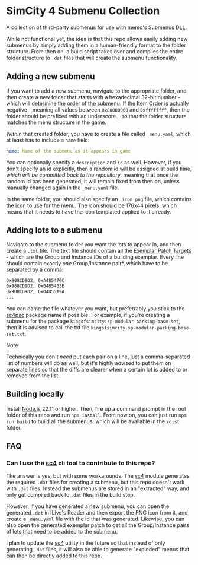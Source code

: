 # SimCity 4 Submenu Collection

A collection of third-party submenus for use with [memo's Submenus DLL](https://github.com/memo33/submenus-dll).

While not functional yet, the idea is that this repo allows easily adding new submenus by simply adding them in a human-friendly format to the folder structure.
From then on, a build script takes over and compiles the entire folder structure to `.dat` files that will create the submenu functionality.

## Adding a new submenu

If you want to add a new submenu, navigate to the appropriate folder, and then create a new folder that starts with a hexadecimal 32-bit number - which will determine the order of the submenu.
If the Item Order is actually negative - meaning all values between `0x80000000` and `0xffffffff`, then the folder should be prefixed with an underscore `_` so that the folder structure matches the menu structure in the game.

*Within* that created folder, you have to create a file called `_menu.yaml`, which at least has to include a `name` field:

```yaml
name: Name of the submenu as it appears in game
```

You can optionally specify a `description` and `id` as well.
However, if you don't specify an id explicitly, then a random id will be assigned at build time, *which will be committed back to the repository*, meaning that once the random id has been generated, it will remain fixed from then on, unless manually changed again in the `_menu.yaml` file.

In the same folder, you should also specify an `_icon.png` file, which contains the icon to use for the menu.
The icon should be 176x44 pixels, which means that it needs to have the icon templated applied to it already.

## Adding lots to a submenu

Navigate to the submenu folder you want the lots to appear in, and then create a `.txt` file.
The text file should contain all the [Exemplar Patch Targets](https://github.com/memo33/submenus-dll?tab=readme-ov-file#exemplar-patching) - which are the Group and Instance IDs of a building exemplar.
Every line should contain exactly *one* Group/Instance pair*, which have to be separated by a comma:

```txt
0x908CD9D2, 0xA485470C
0x908CD9D2, 0x0485403E
0x908CD9D2, 0xD485519A
...
```

You can name the file whatever you want, but preferrably you stick to the [sc4pac](https://memo33.github.io/sc4pac/#/) package name if possible.
For example, if you're creating a submenu for the package `kingofsimcity:sp-modular-parking-base-set`, then it is advised to call the txt file `kingofsimcity.sp-modular-parking-base-set.txt`.

> [!NOTE]
> Technically you don't *need* put each pair on a line, just a comma-separated list of numbers will do as well, but it's highly advised to put them on separate lines so that the diffs are clearer when a certain lot is added to or removed from the list.

## Building locally

Install [Node.js](https://nodejs.org/en) 22.11 or higher.
Then, fire up a command prompt in the root folder of this repo and run `npm install`.
From now on, you can just run `npm run build` to build all the submenus, which will be available in the `/dist` folder.

## FAQ

### Can I use the [sc4](https://github.com/sebamarynissen/sc4) cli tool to contribute to this repo?

The answer is yes, but with some workarounds.
The [sc4](https://github.com/sebamarynissen/sc4) module generates the required `.dat` files for creating a submenu, but this repo doesn't work with `.dat` files.
Instead the submenus are stored in an "extracted" way, and only get compiled back to `.dat` files in the build step.

However, if you have generated a new submenu, you can open the generated `.dat` in ILive's Reader and then export the PNG icon from it, and create a `_menu.yaml` file with the id that was generated.
Likewise, you can also open the generated exemplar patch to get all the Group/Instance pairs of lots that need to be added to the submenu.

I plan to update the [sc4](https://github.com/sebamarynissen/sc4) utility in the future so that instead of only generating `.dat` files, it will also be able to generate "exploded" menus that can then be directly added to this repo.
